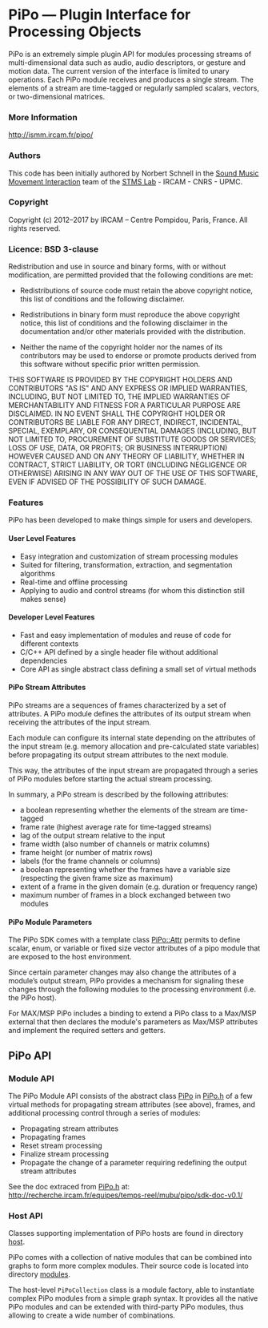 
# PiPo — Plugin Interface for Processing Objects #

PiPo is an extremely simple plugin API for modules processing streams of multi-dimensional data such as audio, audio descriptors, or gesture and motion data. The current version of the interface is limited to unary operations. Each PiPo module receives and produces a single stream. The elements of a stream are time-tagged or regularly sampled scalars, vectors, or two-dimensional matrices.


### More Information

http://ismm.ircam.fr/pipo/

### Authors

This code has been initially authored by Norbert Schnell in the <a href="http://ismm.ircam.fr">Sound Music Movement Interaction</a> team of the <a href="http://www.ircam.fr/stms.html?&L=1">STMS Lab</a> - IRCAM - CNRS - UPMC.

### Copyright

Copyright (c) 2012–2017 by IRCAM – Centre Pompidou, Paris, France.
All rights reserved.

### Licence: BSD 3-clause

Redistribution and use in source and binary forms, with or without modification, are permitted provided that the following conditions are met:

- Redistributions of source code must retain the above copyright notice, this list of conditions and the following disclaimer.

- Redistributions in binary form must reproduce the above copyright notice, this list of conditions and the following disclaimer in the documentation and/or other materials provided with the distribution.

- Neither the name of the copyright holder nor the names of its contributors may be used to endorse or promote products derived from this software without specific prior written permission.

THIS SOFTWARE IS PROVIDED BY THE COPYRIGHT HOLDERS AND CONTRIBUTORS "AS IS" AND ANY EXPRESS OR IMPLIED WARRANTIES, INCLUDING, BUT NOT LIMITED TO, THE IMPLIED WARRANTIES OF MERCHANTABILITY AND FITNESS FOR A PARTICULAR PURPOSE ARE DISCLAIMED. IN NO EVENT SHALL THE COPYRIGHT HOLDER OR CONTRIBUTORS BE LIABLE FOR ANY DIRECT, INDIRECT, INCIDENTAL, SPECIAL, EXEMPLARY, OR CONSEQUENTIAL DAMAGES (INCLUDING, BUT NOT LIMITED TO, PROCUREMENT OF SUBSTITUTE GOODS OR SERVICES; LOSS OF USE, DATA, OR PROFITS; OR BUSINESS INTERRUPTION) HOWEVER CAUSED AND ON ANY THEORY OF LIABILITY, WHETHER IN CONTRACT, STRICT LIABILITY, OR TORT (INCLUDING NEGLIGENCE OR OTHERWISE) ARISING IN ANY WAY OUT OF THE USE OF THIS SOFTWARE, EVEN IF ADVISED OF THE POSSIBILITY OF SUCH DAMAGE.

### Features

PiPo has been developed to make things simple for users and developers.

#### User Level Features

- Easy integration and customization of stream processing modules
- Suited for filtering, transformation, extraction, and segmentation algorithms
- Real-time and offline processing
- Applying to audio and control streams (for whom this distinction still makes sense)

#### Developer Level Features

- Fast and easy implementation of modules and reuse of code for different contexts
- C/C++ API defined by a single header file without additional dependencies
- Core API as single abstract class defining a small set of virtual methods

#### PiPo Stream Attributes

PiPo streams are a sequences of frames characterized by a set of attributes. A PiPo module defines the attributes of its output stream when receiving the attributes of the input stream.

Each module can configure its internal state depending on the attributes of the input stream (e.g. memory allocation and pre-calculated state variables) before propagating its output stream attributes to the next module.

This way, the attributes of the input stream are propagated through a series of PiPo modules before starting the actual stream processing.

In summary, a PiPo stream is described by the following attributes:

- a boolean representing whether the elements of the stream are time-tagged
- frame rate (highest average rate for time-tagged streams)
- lag of the output stream relative to the input
- frame width (also number of channels or matrix columns)
- frame height (or number of matrix rows)
- labels (for the frame channels or columns)
- a boolean representing whether the frames have a variable size (respecting the given frame size as maximum)
- extent of a frame in the given domain (e.g. duration or frequency range)
- maximum number of frames in a block exchanged between two modules

#### PiPo Module Parameters

The PiPo SDK comes with a template class [PiPo::Attr](http://recherche.ircam.fr/equipes/temps-reel/mubu/pipo/sdk-doc-v0.1/class_pi_po_1_1_attr.html) permits to define scalar, enum, or variable or fixed size vector attributes of a pipo module that are exposed to the host environment.

Since certain parameter changes may also change the attributes of a module’s output stream, PiPo provides a mechanism for signaling these changes through the following modules to the processing environment (i.e. the PiPo host).

For MAX/MSP PiPo includes a binding to extend a PiPo class to a Max/MSP external that then declares the module's parameters as Max/MSP attributes and implement the required setters and getters.

## PiPo API

### Module API

The PiPo Module API consists of the abstract class [PiPo](http://recherche.ircam.fr/equipes/temps-reel/mubu/pipo/sdk-doc-v0.1/class_pi_po.html) in [PiPo.h](src/include/PiPo.h) of a few virtual methods for propagating stream attributes (see above), frames, and additional processing control through a series of modules:

- Propagating stream attributes
- Propagating frames
- Reset stream processing
- Finalize stream processing
- Propagate the change of a parameter requiring redefining the output stream attributes

See the doc extraced from [PiPo.h](include/PiPo.h) at: http://recherche.ircam.fr/equipes/temps-reel/mubu/pipo/sdk-doc-v0.1/

### Host API

Classes supporting implementation of PiPo hosts are found in directory [host](src/host).

PiPo comes with a collection of native modules that can be combined into graphs to form more complex modules.
Their source code is located into directory [modules](src/modules).

The host-level `PiPoCollection` class is a module factory, able to instantiate complex PiPo modules from a simple graph syntax.
It provides all the native PiPo modules and can be extended with third-party PiPo modules, thus allowing to create a wide number
of combinations.



